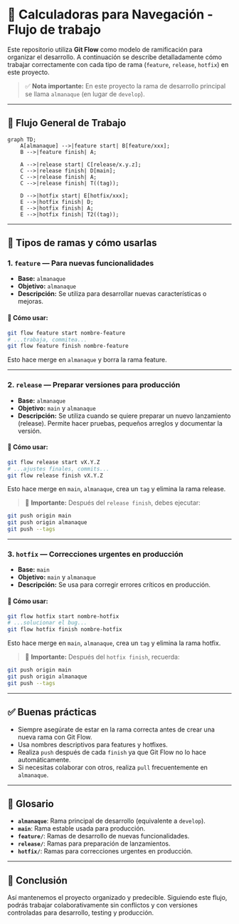 # 🧭 Calculadoras para Navegación  - Flujo de trabajo


Este repositorio utiliza **Git Flow** como modelo de ramificación para organizar el desarrollo. A continuación se describe detalladamente cómo trabajar correctamente con cada tipo de rama (`feature`, `release`, `hotfix`) en este proyecto.

> ✅ **Nota importante:** En este proyecto la rama de desarrollo principal se llama `almanaque` (en lugar de `develop`).

---

## 🔁 Flujo General de Trabajo

```mermaid
graph TD;
    A[almanaque] -->|feature start| B[feature/xxx];
    B -->|feature finish| A;

    A -->|release start| C[release/x.y.z];
    C -->|release finish| D[main];
    C -->|release finish| A;
    C -->|release finish| T((tag));

    D -->|hotfix start| E[hotfix/xxx];
    E -->|hotfix finish| D;
    E -->|hotfix finish| A;
    E -->|hotfix finish| T2((tag));
```

---

## 🧱 Tipos de ramas y cómo usarlas

### 1. `feature` — Para nuevas funcionalidades
- **Base:** `almanaque`
- **Objetivo:** `almanaque`
- **Descripción:** Se utiliza para desarrollar nuevas características o mejoras.

#### 🔧 Cómo usar:
```bash
git flow feature start nombre-feature
# ...trabaja, commitea...
git flow feature finish nombre-feature
```
Esto hace merge en `almanaque` y borra la rama feature.

---

### 2. `release` — Preparar versiones para producción
- **Base:** `almanaque`
- **Objetivo:** `main` y `almanaque`
- **Descripción:** Se utiliza cuando se quiere preparar un nuevo lanzamiento (release). Permite hacer pruebas, pequeños arreglos y documentar la versión.

#### 🔧 Cómo usar:
```bash
git flow release start vX.Y.Z
# ...ajustes finales, commits...
git flow release finish vX.Y.Z
```
Esto hace merge en `main`, `almanaque`, crea un `tag` y elimina la rama release.

> 🔁 **Importante:** Después del `release finish`, debes ejecutar:
```bash
git push origin main
git push origin almanaque
git push --tags
```

---

### 3. `hotfix` — Correcciones urgentes en producción
- **Base:** `main`
- **Objetivo:** `main` y `almanaque`
- **Descripción:** Se usa para corregir errores críticos en producción.

#### 🔧 Cómo usar:
```bash
git flow hotfix start nombre-hotfix
# ...solucionar el bug...
git flow hotfix finish nombre-hotfix
```
Esto hace merge en `main`, `almanaque`, crea un `tag` y elimina la rama hotfix.

> 🔁 **Importante:** Después del `hotfix finish`, recuerda:
```bash
git push origin main
git push origin almanaque
git push --tags
```

---

## ✅ Buenas prácticas
- Siempre asegúrate de estar en la rama correcta antes de crear una nueva rama con Git Flow.
- Usa nombres descriptivos para features y hotfixes.
- Realiza `push` después de cada `finish` ya que Git Flow no lo hace automáticamente.
- Si necesitas colaborar con otros, realiza `pull` frecuentemente en `almanaque`.

---

## 📌 Glosario
- **`almanaque`**: Rama principal de desarrollo (equivalente a `develop`).
- **`main`**: Rama estable usada para producción.
- **`feature/`**: Ramas de desarrollo de nuevas funcionalidades.
- **`release/`**: Ramas para preparación de lanzamientos.
- **`hotfix/`**: Ramas para correcciones urgentes en producción.

---

## 🚀 Conclusión
Así mantenemos el proyecto organizado y predecible. Siguiendo este flujo, podrás trabajar colaborativamente sin conflictos y con versiones controladas para desarrollo, testing y producción.
